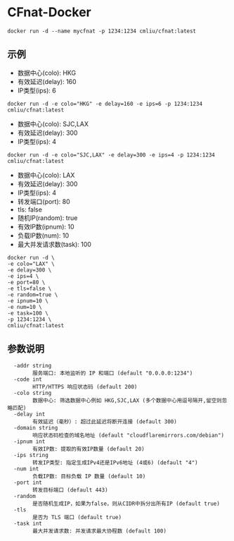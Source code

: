 # CFnat-Docker

```shell
docker run -d --name mycfnat -p 1234:1234 cmliu/cfnat:latest
```
 
## **示例** 
- 数据中心(colo): HKG
- 有效延迟(delay): 160
- IP类型(ips): 6
```shell
docker run -d -e colo="HKG" -e delay=160 -e ips=6 -p 1234:1234 cmliu/cfnat:latest
```

- 数据中心(colo): SJC,LAX
- 有效延迟(delay): 300
- IP类型(ips): 4
```shell
docker run -d -e colo="SJC,LAX" -e delay=300 -e ips=4 -p 1234:1234 cmliu/cfnat:latest
```

- 数据中心(colo): LAX
- 有效延迟(delay): 300
- IP类型(ips): 4
- 转发端口(port): 80
- tls: false
- 随机IP(random): true
- 有效IP数(ipnum): 10
- 负载IP数(num): 10
- 最大并发请求数(task): 100
```shell
docker run -d \
-e colo="LAX" \
-e delay=300 \
-e ips=4 \
-e port=80 \
-e tls=false \
-e random=true \
-e ipnum=10 \
-e num=10 \
-e task=100 \
-p 1234:1234 \
cmliu/cfnat:latest
```

## 参数说明
```
  -addr string
        服务端口: 本地监听的 IP 和端口 (default "0.0.0.0:1234")
  -code int
        HTTP/HTTPS 响应状态码 (default 200)
  -colo string
        数据中心: 筛选数据中心例如 HKG,SJC,LAX (多个数据中心用逗号隔开,留空则忽略匹配)
  -delay int
        有效延迟（毫秒）: 超过此延迟将断开连接 (default 300)
  -domain string
        响应状态码检查的域名地址 (default "cloudflaremirrors.com/debian")
  -ipnum int
        有效IP数: 提取的有效IP数量 (default 20)
  -ips string
        转发IP类型: 指定生成IPv4还是IPv6地址 (4或6) (default "4")
  -num int
        负载IP数: 目标负载 IP 数量 (default 10)
  -port int
        转发目标端口 (default 443)
  -random
        是否随机生成IP，如果为false，则从CIDR中拆分出所有IP (default true)
  -tls
        是否为 TLS 端口 (default true)
  -task int
        最大并发请求数: 并发请求最大协程数 (default 100)
```